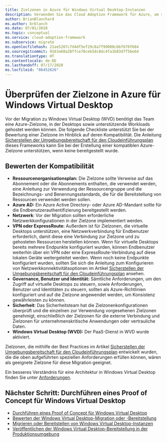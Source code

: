 ```yaml
---
title: Zielzonen in Azure für Windows Virtual Desktop-Instanzen
description: Verwenden Sie das Cloud Adoption Framework für Azure, um sich mit den bewährten Methoden für die virtuelle Desktopmigration vertraut zu machen, mit denen die Komplexität reduziert und der Migrationsprozess standardisiert wird.
author: BrianBlanchard
ms.author: brblanch
ms.date: 07/01/2010
ms.topic: conceptual
ms.service: cloud-adoption-framework
ms.subservice: migrate
ms.openlocfilehash: 21ae5207c7d4df5ef29c8a7f99000cbbf670f684
ms.sourcegitcommit: 9163a60a28ffce78ceb5dc8dc4fa1b83d7f56e6d
ms.translationtype: HT
ms.contentlocale: de-DE
ms.lasthandoff: 07/17/2020
ms.locfileid: "86452626"
---
```

# <a name="windows-virtual-desktop-azure-landing-zone-review"></a>Überprüfen der Zielzone in Azure für Windows Virtual Desktop

Vor der Migration zu Windows Virtual Desktop (WVD) benötigt das Team eine Azure-Zielzone, in der Desktops sowie unterstützende Workloads gehostet werden können. Die folgende Checkliste unterstützt Sie bei der Bewertung einer Zielzone im Hinblick auf deren Kompatibilität. Die Anleitung [Sicherstellen der Umgebungsbereitschaft für den Cloudeinführungsplan](../../ready/index.md) dieses Frameworks kann Sie bei der Erstellung einer kompatiblen Azure-Zielzone unterstützen, wenn keine bereitgestellt wurde.

## <a name="evaluate-compatibility"></a>Bewerten der Kompatibilität

- **Ressourcenorganisationsplan:** Die Zielzone sollte Verweise auf das Abonnement oder die Abonnements enthalten, die verwendet werden, eine Anleitung zur Verwendung der Ressourcengruppe und die Bezeichnungs- und Benennungsstandards, die für die Bereitstellung von Ressourcen verwendet werden sollen.
- **Azure AD:** Ein Azure Active Directory- oder Azure AD-Mandant sollte für die Endbenutzerauthentifizierung bereitgestellt werden.
- **Netzwerk**: Vor der Migration sollten erforderliche Netzwerkkonfigurationen in der Zielzone implementiert werden.
- **VPN oder ExpressRoute:** Außerdem ist für Zielzonen, die virtuelle Desktops unterstützen, eine Netzwerkverbindung für Endbenutzer erforderlich, damit diese eine Verbindung zur Zielzone und zu gehosteten Ressourcen herstellen können. Wenn für virtuelle Desktops bereits mehrere Endpunkte konfiguriert wurden, können Endbenutzer weiterhin über ein VPN oder eine ExpressRoute-Verbindung auf diese lokalen Geräte weitergeleitet werden. Wenn noch keine Endpunkte konfiguriert wurden, sollten Sie sich die Anleitung zum Konfigurieren von Netzwerkkonnektivitätsoptionen im Artikel [Sicherstellen der Umgebungsbereitschaft für den Cloudeinführungsplan](../../ready/index.md) ansehen.
- **Governance, Benutzer und Identität:** Sämtliche Anforderungen, um den Zugriff auf virtuelle Desktops zu steuern, sowie Anforderungen, Benutzer und Identitäten zu steuern, sollten als Azure-Richtlinien konfiguriert und auf die Zielzone angewendet werden, um Konsistenz gewährleisten zu können.
- **Sicherheit**: Das Sicherheitsteam hat die Zielzonenkonfigurationen überprüft und die einzelnen zur Verwendung vorgesehenen Zielzonen genehmigt, einschließlich der Zielzonen für die externe Verbindung und Zielzonen für unternehmenskritische Anwendungen oder vertrauliche Daten.
- **Windows Virtual Desktop (WVD):** Der PaaS-Dienst in WVD wurde aktiviert. <!-- TODO: Add link to enable the service. -->

Zielzonen, die mithilfe der Best Practices im Artikel [Sicherstellen der Umgebungsbereitschaft für den Cloudeinführungsplan](../../ready/index.md) entwickelt wurden, die die oben aufgeführten speziellen Anforderungen erfüllen können, wären als geeignete Zielzone für diese Migration geeignet.

Ein besseres Verständnis für eine Architektur in Windows Virtual Desktop finden Sie unter [Anforderungen](https://docs.microsoft.com/azure/virtual-desktop/overview#requirements).

## <a name="next-step-complete-a-windows-virtual-desktop-proof-of-concept"></a>Nächster Schritt: Durchführen eines Proof of Concept für Windows Virtual Desktop

- [Durchführen eines Proof of Concept für Windows Virtual Desktop](./proof-of-concept.md)
- [Bewerten der Windows Virtual Desktop-Migration oder -Bereitstellung](./migrate-assess.md)
- [Migrieren oder Bereitstellen von Windows Virtual Desktop-Instanzen](./migrate-deploy.md)
- [Veröffentlichen der Windows Virtual Desktop-Bereitstellung in der Produktionsumgebung](./migrate-release.md)
